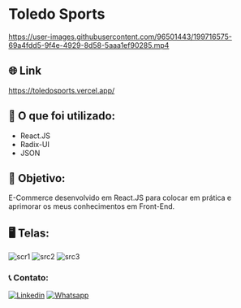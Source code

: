 # Toledo Sports

https://user-images.githubusercontent.com/96501443/199716575-69a4fdd5-9f4e-4929-8d58-5aaa1ef90285.mp4

## 🌐 Link 

https://toledosports.vercel.app/

## 🧰 O que foi utilizado:

- React.JS
- Radix-UI
- JSON

## 🎯 Objetivo:

E-Commerce desenvolvido em React.JS para colocar em prática e aprimorar os meus conhecimentos em Front-End.

## 🖥️ Telas:

![scr1](https://user-images.githubusercontent.com/96501443/199716841-f269ed2b-3556-4e69-adff-8c6019361fda.png)
![src2](https://user-images.githubusercontent.com/96501443/199716855-e67e38c5-0603-4e45-9df0-8145ff00e3c4.png)
![src3](https://user-images.githubusercontent.com/96501443/199716867-66f9267c-1e58-4495-8bc1-044312c84789.png)

### 📞 Contato:

[![Linkedin](https://img.shields.io/badge/LinkedIn-0077B5?style=for-the-badge&logo=linkedin&logoColor=white)](https://www.linkedin.com/in/danielalmeidadetoledo/)
[![Whatsapp](https://img.shields.io/badge/WhatsApp-25D366?style=for-the-badge&logo=whatsapp&logoColor=white)](https://api.whatsapp.com/send?phone=5515998485252)
